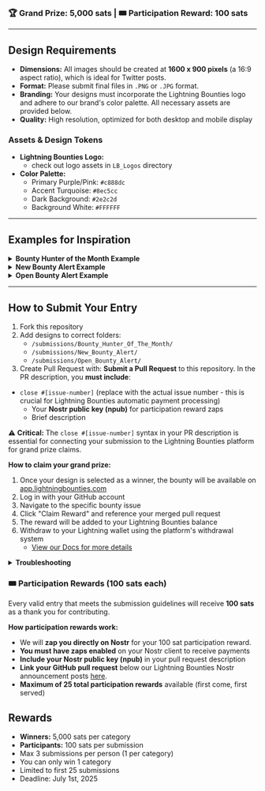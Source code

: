 ### 🏆 Grand Prize: 5,000 sats | 🎟️ Participation Reward: 100 sats
----  

## Design Requirements

*   **Dimensions:** All images should be created at **1600 x 900 pixels** (a 16:9 aspect ratio), which is ideal for Twitter posts.
*   **Format:** Please submit final files in `.PNG` or `.JPG` format.
*   **Branding:** Your designs must incorporate the Lightning Bounties logo and adhere to our brand's color palette. All necessary assets are provided below.
*   **Quality:** High resolution, optimized for both desktop and mobile display

### Assets & Design Tokens

*   **Lightning Bounties Logo:**
    *   check out logo assets in `LB_Logos` directory
*   **Color Palette:**
    *   Primary Purple/Pink: `#c888dc`
    *   Accent Turquoise: `#8ec5cc`
    *   Dark Background: `#2e2c2d`
    *   Background White: `#FFFFFF`

---

## Examples for Inspiration
<details>
<summary><b>Bounty Hunter of the Month Example</b></summary>

![Bounty Hunter Example](https://github.com/octoberjackie/Design-Contest-Create-Our-New-Twitter-Image-Assets-/blob/main/Developer_of_the_Month_old.jpg?raw=true)

</details>

<details>
<summary><b>New Bounty Alert Example</b></summary>

![New Bounty Alert Example](https://github.com/octoberjackie/Design-Contest-Create-Our-New-Twitter-Image-Assets-/blob/main/New_Bounty_Old.png?raw=true)

</details>

<details>
<summary><b>Open Bounty Alert Example</b></summary>

![Open Bounty Alert Example](https://raw.githubusercontent.com/octoberjackie/Design-Contest-Create-Our-New-Twitter-Image-Assets-/refs/heads/main/OPEN_BOUNTY_ALERT.png)

</details>

---
## How to Submit Your Entry

1. Fork this repository
2. Add designs to correct folders:
   * `/submissions/Bounty_Hunter_Of_The_Month/`
   * `/submissions/New_Bounty_Alert/`
   * `/submissions/Open_Bounty_Alert/`
3. Create Pull Request with:
   **Submit a Pull Request** to this repository. In the PR description, you **must include**:
- `close #[issue-number]` (replace with the actual issue number - this is crucial for Lightning Bounties automatic payment processing)
   * Your **Nostr public key (npub)** for participation reward zaps
   * Brief description

⚠️ **Critical:** The `close #[issue-number]` syntax in your PR description is essential for connecting your submission to the Lightning Bounties platform for grand prize claims.

**How to claim your grand prize:**
1. Once your design is selected as a winner, the bounty will be available on [app.lightningbounties.com](https://app.lightningbounties.com)
2. Log in with your GitHub account
3. Navigate to the specific bounty issue
4. Click "Claim Reward" and reference your merged pull request
5. The reward will be added to your Lightning Bounties balance
6. Withdraw to your Lightning wallet using the platform's withdrawal system
   - [View our Docs for more details](https://docs.lightningbounties.com/docs/getting-started/solving-a-bounty/working-on-the-bounty)

<details>
<summary><b>Troubleshooting</b></summary>
## Troubleshooting

If you forgot to add the `close #X` syntax:

### Option 1: Edit the PR Description
1. Go to your merged PR
2. Click "..." > "Edit"
3. Add `close #X` to the description
4. Click "Update comment"

### Option 2: Create a New PR
If you can't edit your PR:

1. Create a new branch from main
2. Make a minor change (like adding a comment)
3. Create a new PR with the `close #X` syntax
4. Reference your original PR

For detailed help, see the [Lightning Bounties documentation](https://docs.lightningbounties.com/docs/getting-started/solving-a-bounty/working-on-the-bounty).

</details>


### 🎟️ Participation Rewards (100 sats each)
Every valid entry that meets the submission guidelines will receive **100 sats** as a thank you for contributing.

**How participation rewards work:**
- We will **zap you directly on Nostr** for your 100 sat participation reward.
- **You must have zaps enabled** on your Nostr client to receive payments
- **Include your Nostr public key (npub)** in your pull request description
- **Link your GitHub pull request** below our Lightning Bounties Nostr announcement posts [here](https://primal.net/p/nprofile1qqsxjszwrjqxjetnfeh9r2kea3jyz4uqxedyawwq58f2cc4uqwtrq7gyjy2yn).
- **Maximum of 25 total participation rewards** available (first come, first served)

## Rewards

* **Winners:** 5,000 sats per category
* **Participants:** 100 sats per submission
* Max 3 submissions per person (1 per category)
* You can only win 1 category
* Limited to first 25 submissions
* Deadline: July 1st, 2025
